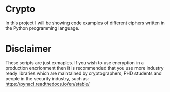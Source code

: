 # Crypto
In this project I will be showing code examples of different ciphers written in the Python programming language. 

# Disclaimer
These scripts are just exmaples. If you wish to use encryption in a production encrionment then it is recommended that you use more industry ready libraries which are maintained by cryptographers, PHD students and people in the security industry, such as: https://pynacl.readthedocs.io/en/stable/

